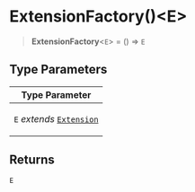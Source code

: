 # ExtensionFactory()\<E\>

> **ExtensionFactory**\<`E`\> = () => `E`

## Type Parameters

<table>
<thead>
<tr>
<th>Type Parameter</th>
</tr>
</thead>
<tbody>
<tr>
<td>

`E` _extends_ [`Extension`](../classes/Extension.md)

</td>
</tr>
</tbody>
</table>

## Returns

`E`
